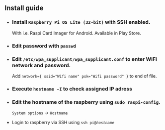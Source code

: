 
## Install guide

- ### Install `Raspberry Pi OS Lite (32-bit)` with SSH enabled.
  With i.e. Raspi Card Imager for Android. Available in Play Store.

- ### Edit password with `passwd`

- ### Edit `/etc/wpa_supplicant/wpa_supplicant.conf` to enter WiFi network and password.
  Add `network={
        ssid="Wifi name"
        psk="Wifi password"
  }` to end of file.

- ### Execute `hostname -I` to check assigned IP adress

- ### Edit the hostname of the raspberry using `sudo raspi-config`. 
  `System options` -> `Hostname`

- Login to raspberry via SSH using `ssh pi@`*`hostname`*

